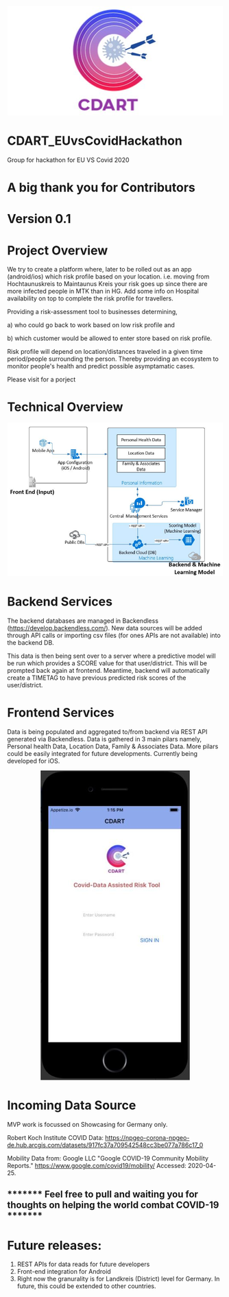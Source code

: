 <p align="center">
   <img width="527" height="255" src="https://github.com/shanej199127/CDART_EUvsCovidHackathon/blob/master/img/cdart%20logo.jpg">

</p>

# CDART_EUvsCovidHackathon
Group for hackathon for EU VS Covid 2020


# A big thank you for Contributors 

# Version 0.1
# Project Overview

We try to create a platform where, later to be rolled out as an app (android/ios) which risk profile based on your location. i.e. moving from Hochtaunuskreis to Maintaunus Kreis your risk goes up since there are more infected people in MTK than in HG. Add some info on Hospital availability on top to complete the risk profile for travellers. 

Providing a risk-assessment tool to businesses determining,

a) who could go back to work based on low risk profile and 

b) which customer would be allowed to enter store based on risk profile. 

Risk profile will depend on location/distances traveled in a given time period/people surrounding the person. Thereby providing an ecosystem to monitor people's health and predict possible asymptamatic cases.

Please visit <youtube video link> for a porject 

# Technical Overview
![Technical Model Diagram](https://github.com/shanej199127/CDART_EUvsCovidHackathon/blob/master/img/Technical%20Model%20Diagram.JPG)


# Backend Services
The backend databases are managed in Backendless (https://develop.backendless.com/). New data sources will be added through API calls or importing csv files (for ones APIs are not available) into the backend DB.

This data is then being sent over to a server where a predictive model will be run which provides a SCORE value for that user/district. This will be prompted back again at frontend. Meantime, backend will automatically create a TIMETAG to have previous predicted risk scores of the user/district.

# Frontend Services
Data is being populated and aggregated to/from backend via REST API generated via Backendless. Data is gathered in 3 main pilars namely, Personal health Data, Location Data, Family & Associates Data. More pilars could be easily integrated for future developments. Currently being developed for iOS. 


<p align="center">
   <img width="348" height="722" title="Proposed App" src="https://github.com/shanej199127/CDART_EUvsCovidHackathon/blob/master/img/app1%20(1).JPG">

</p>

# Incoming Data Source
MVP work is focussed on Showcasing for Germany only.

Robert Koch Institute COVID Data: https://npgeo-corona-npgeo-de.hub.arcgis.com/datasets/917fc37a709542548cc3be077a786c17_0

Mobility Data from: Google LLC "Google COVID-19 Community Mobility Reports." https://www.google.com/covid19/mobility/ Accessed: 2020-04-25.
 
 
## ******* Feel free to pull and waiting you for thoughts on helping the world combat COVID-19 *******

# Future releases:
1. REST APIs for data reads for future developers
2. Front-end integration for Android
3. Right now the granurality is for Landkreis (District) level for Germany. In future, this could be extended to other countries.
